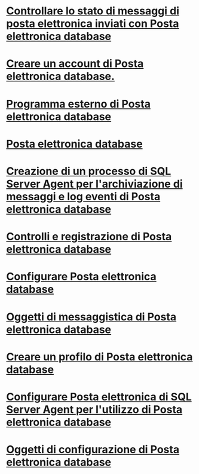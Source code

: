 # [Controllare lo stato di messaggi di posta elettronica inviati con Posta elettronica database](check-the-status-of-e-mail-messages-sent-with-database-mail.md)
# [Creare un account di Posta elettronica database.](create-a-database-mail-account.md)
# [Programma esterno di Posta elettronica database](database-mail-external-program.md)
# [Posta elettronica database](database-mail.md)
# [Creazione di un processo di SQL Server Agent per l'archiviazione di messaggi e log eventi di Posta elettronica database](create-a-sql-server-agent-job-to-archive-database-mail-messages-and-event-logs.md)
# [Controlli e registrazione di Posta elettronica database](database-mail-log-and-audits.md)
# [Configurare Posta elettronica database](configure-database-mail.md)
# [Oggetti di messaggistica di Posta elettronica database](database-mail-messaging-objects.md)
# [Creare un profilo di Posta elettronica database](create-a-database-mail-profile.md)
# [Configurare Posta elettronica di SQL Server Agent per l'utilizzo di Posta elettronica database](configure-sql-server-agent-mail-to-use-database-mail.md)
# [Oggetti di configurazione di Posta elettronica database](database-mail-configuration-objects.md)
